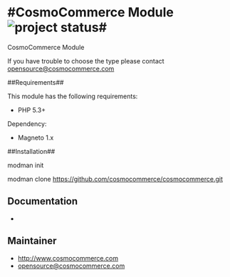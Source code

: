 #CosmoCommerce Module![project status](http://stillmaintained.com/sidealice/aliyun-paas.png)#
==============

CosmoCommerce Module

If you have trouble to choose the type please contact opensource@cosmocommerce.com 

##Requirements##

This module has the following requirements:

 - PHP 5.3+

Dependency:

 - Magneto 1.x

##Installation##

modman init 

modman clone https://github.com/cosmocommerce/cosmocommerce.git


## Documentation ##

 - 
 
## Maintainer ##

 - http://www.cosmocommerce.com
 - opensource@cosmocommerce.com
